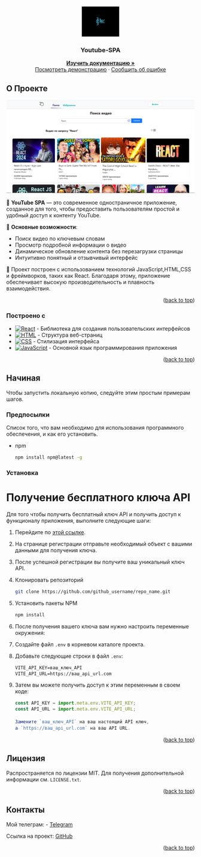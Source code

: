 <!-- PROJECT LOGO -->
<br />
<div align="center">
  <a href="https://react.dev/">
    <img src="./image/react.png" alt="logo" width="100" height="80">
  </a>

  <h3 align="center">Youtube-SPA</h3>
 <p align="center"> 
    <a href="https://github.com/pablitodon/YOUTUBE_SPA"><strong>Изучить документацию »</strong></a> 
    <br /> 
    <a href="https://github.com/othneildrew/Best-README-Template">Посмотреть демонстрацию</a> 
    · 
    <a href="https://github.com/pablitodon/YOUTUBE_SPA/issues/new">Сообщить об ошибке</a> 
  </p> 
</div>

<!-- ABOUT THE PROJECT -->

## О Проекте

[![Product Name Screen Shot](./image/search.png)](https://example.com)

🎥 **YouTube SPA** — это современное одностраничное приложение, созданное для того, чтобы предоставить пользователям простой и удобный доступ к контенту YouTube.

🌟 **Основные возможности**:

- Поиск видео по ключевым словам
- Просмотр подробной информации о видео
- Динамическое обновление контента без перезагрузки страницы
- Интуитивно понятный и отзывчивый интерфейс

🔧 Проект построен с использованием технологий JavaScript,HTML,CSS и фреймворков, таких как React. Благодаря этому, приложение обеспечивает высокую производительность и плавность взаимодействия.

<p align="right">(<a href="#readme-top">back to top</a>)</p>

### Построено с

- [![React][React.js]][React-url] - Библиотека для создания пользовательских интерфейсов
- [![HTML][HTML]][HTML-url] - Структура веб-страниц
- [![CSS][CSS]][CSS-url] - Стилизация интерфейса
- [![JavaScript][JavaScript]][JavaScript-url] - Основной язык программирования приложения

[React.js]: https://img.shields.io/badge/React-61DAFB?style=flat-square&logo=react&logoColor=black
[HTML]: https://img.shields.io/badge/HTML-E34F26?style=flat-square&logo=html5&logoColor=white
[CSS]: https://img.shields.io/badge/CSS-1572B6?style=flat-square&logo=css3&logoColor=white
[JavaScript]: https://img.shields.io/badge/JavaScript-F7DF1E?style=flat-square&logo=javascript&logoColor=black
[React-url]: https://reactjs.org/
[HTML-url]: https://developer.mozilla.org/en-US/docs/Web/HTML
[CSS-url]: https://developer.mozilla.org/en-US/docs/Web/CSS
[JavaScript-url]: https://developer.mozilla.org/en-US/docs/Web/JavaScript

<p align="right">(<a href="#readme-top">back to top</a>)</p>

<!-- GETTING STARTED -->

## Начиная

Чтобы запустить локальную копию, следуйте этим простым примерам шагов.

### Предпосылки

Список того, что вам необходимо для использования программного обеспечения, и как его установить.

- npm
  ```sh
  npm install npm@latest -g
  ```

### Установка

# Получение бесплатного ключа API

Для того чтобы получить бесплатный ключ API и получить доступ к функционалу приложения, выполните следующие шаги:

1. Перейдите по [этой ссылке](https://todo-redev.herokuapp.com/api-docs/#/Users/post_api_users_register).
2. На странице регистрации отправьте необходимый объект с вашими данными для получения ключа.
3. После успешной регистрации вы получите ваш уникальный ключ API.
4. Клонировать репозиторий
   ```sh
   git clone https://github.com/github_username/repo_name.git
   ```
5. Установить пакеты NPM
   ```sh
   npm install
   ```
6. После получения вашего ключа вам нужно настроить переменные окружения:
7. Создайте файл `.env` в корневом каталоге проекта.
8. Добавьте следующие строки в файл `.env`:
   ```plaintext
   VITE_API_KEY=ваш_ключ_API
   VITE_API_URL=https://ваш_api_url.com
   ```
9. Затем вы можете получить доступ к этим переменным в своем коде:

   ```javascript
   const API_KEY = import.meta.env.VITE_API_KEY;
   const API_URL = import.meta.env.VITE_API_URL;

   Замените `ваш_ключ_API` на ваш настоящий API ключ,
   а `https://ваш_api_url.com` на ваш API URL.
   ```

<p align="right">(<a href="#readme-top">back to top</a>)</p>

<!-- LICENSE -->

## Лицензия

Распространяется по лицензии MIT. Для получения дополнительной информации см. `LICENSE.txt`.

<p align="right">(<a href="#readme-top">back to top</a>)</p>

<!-- CONTACT -->

## Контакты

Мой телеграм: - [Telegram](https://t.me/donpabloooo)

Ссылка на проект: [GitHub](https://github.com/pablitodon/YOUTUBE_SPA)

<p align="right">(<a href="#readme-top">back to top</a>)</p>
